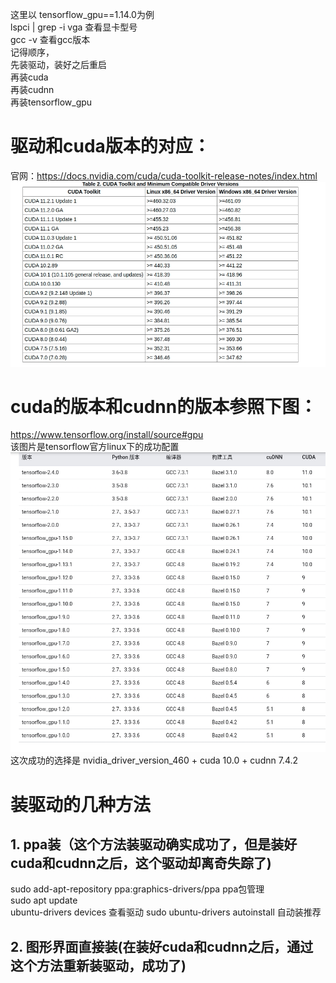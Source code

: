  这里以 tensorflow_gpu==1.14.0为例  
 lspci | grep -i vga  查看显卡型号    
 gcc -v  查看gcc版本  
 记得顺序，  
 先装驱动，装好之后重启  
 再装cuda  
 再装cudnn  
 再装tensorflow_gpu  
 # 驱动和cuda版本的对应：  
 官网：https://docs.nvidia.com/cuda/cuda-toolkit-release-notes/index.html  
 ![Image text](https://github.com/xiaosayin/Experience_of_research/blob/main/img/sendpix1.jpg)  
 # cuda的版本和cudnn的版本参照下图：  
 https://www.tensorflow.org/install/source#gpu  
 该图片是tensorflow官方linux下的成功配置    
 ![Image text](https://github.com/xiaosayin/Experience_of_research/blob/main/img/sendpix0.jpg)  
 这次成功的选择是 nvidia_driver_version_460 + cuda 10.0 + cudnn 7.4.2  
 
 # 装驱动的几种方法
 ## 1. ppa装（这个方法装驱动确实成功了，但是装好cuda和cudnn之后，这个驱动却离奇失踪了)  
 sudo add-apt-repository ppa:graphics-drivers/ppa  ppa包管理  
 sudo apt update  
 ubuntu-drivers devices  查看驱动
 sudo ubuntu-drivers autoinstall  自动装推荐  
 ## 2. 图形界面直接装(在装好cuda和cudnn之后，通过这个方法重新装驱动，成功了)  
 
 
 
 
 
 
